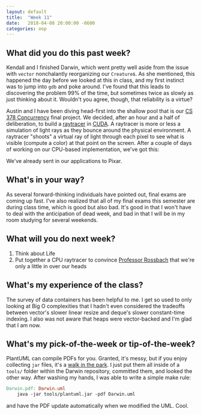 ```yaml
---
layout: default
title:  "Week 11"
date:   2018-04-08 20:00:00 -0600
categories: oop
---
```


## What did you do this past week?
Kendall and I finished Darwin, which went pretty well aside from the issue with `vector` nonchalantly reorganizing our `Creature`s. As she mentioned, this happened the day before we looked at this in class, and my first instinct was to jump into `gdb` and poke around. I've found that this leads to discovering the problem 99% of the time, but sometimes twice as slowly as just thinking about it. Wouldn't you agree, though, that reliability is a virtue?

Austin and I have been diving head-first into the shallow pool that is our [CS 378 Concurrency][concurrency] final project. We decided, after an hour and a half of deliberation, to build a [raytracer][raytracer] in [CUDA][cuda]. A raytracer is more or less a simulation of light rays as they bounce around the physical environment. A raytracer "shoots" a virtual ray of light through each pixel to see what is visible (compute a color) at that point on the screen. After a couple of days of working on our CPU-based implementation, we've got this:

We've already sent in our applications to Pixar.

## What's in your way?
As several forward-thinking individuals have pointed out, final exams are coming up fast. I've also realized that all of my final exams this semester are during class time, which is good but also bad. It's good in that I won't have to deal with the anticipation of dead week, and bad in that I will be in my room studying for several weekends.

## What will you do next week?
1. Think about Life
2. Put together a CPU raytracer to convince [Professor Rossbach][chris] that we're only a little in over our heads

## What's my experience of the class?
The survey of data containers has been helpful to me. I get so used to only looking at Big O complexities that I hadn't even considered the tradeoffs between vector's slower linear resize and deque's slower constant-time indexing. I also was not aware that heaps were vector-backed and I'm glad that I am now.

## What's my pick-of-the-week or tip-of-the-week?
PlantUML can compile PDFs for you. Granted, it's messy, but if you enjoy collecting `jar` files, it's a [walk in the park][plantuml pdf]. I just put them all inside of a `tools/` folder within the Darwin repository, committed them, and looked the other way. After washing my hands, I was able to write a simple make rule:

```makefile
Darwin.pdf: Darwin.uml
	java -jar tools/plantuml.jar -pdf Darwin.uml
```

and have the PDF update automatically when we modified the UML. Cool.

[concurrency]: http://www.cs.utexas.edu/~rossbach/cs378/index.html
[raytracer]: https://en.wikipedia.org/wiki/Ray_tracing_(graphics)
[cuda]: https://en.wikipedia.org/wiki/CUDA
[chris]: http://www.cs.utexas.edu/~rossbach/
[plantuml pdf]: http://plantuml.com/pdf
